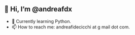 ## 👋 Hi, I’m @andreafdx
- 🌱 Currently learning Python.
- 📫 How to reach me: andreafidecicchi at g mail dot com.

<!---
andreafdx/andreafdx is a ✨ special ✨ repository because its `README.md` (this file) appears on your GitHub profile.
You can click the Preview link to take a look at your changes.
--->

